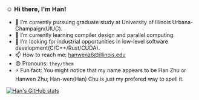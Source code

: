 <!--
**chwwhc/chwwhc** is a ✨ _special_ ✨ repository because its `README.md` (this file) appears on your GitHub profile.

Here are some ideas to get you started:

- 🔭 I’m currently working on ...
- 🌱 I’m currently learning ...
- 👯 I’m looking to collaborate on ...
- 🤔 I’m looking for help with ...
- 💬 Ask me about ...
- 📫 How to reach me: ...
- 😄 Pronouns: ...
- ⚡ Fun fact: ...
-->

### :relaxed: Hi there, I'm Han!

- 🔭 I’m currently pursuing graduate study at University of Illinois Urbana-Champaign(UIUC).
- 🌱 I’m currently learning compiler design and parallel computing.
- 👯 I’m looking for industrial opportunities in low-level software development(C/C++/Rust/CUDA).
- 📫 How to reach me: hanwenz6@illinois.edu
- 😄 Pronouns: `they/them`
- ⚡ Fun fact: You might notice that my name appears to be Han Zhu or Hanwen Zhu; Han-wen(Han) Chu is just my prefered way to spell it.

[![Han's GitHub stats](https://github-readme-stats.vercel.app/api?username=chwwhc)](https://github.com/chwwhc/github-readme-stats)
